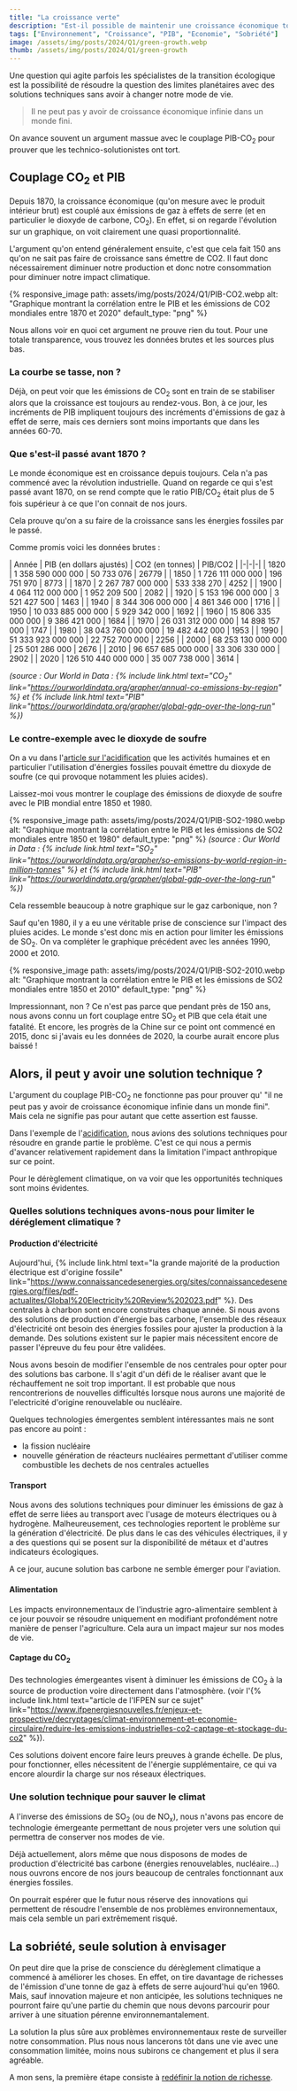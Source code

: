 ```yaml
---
title: "La croissance verte"
description: "Est-il possible de maintenir une croissance économique tout en respectant les limites planétaires ?"
tags: ["Environnement", "Croissance", "PIB", "Economie", "Sobriété"]
image: /assets/img/posts/2024/Q1/green-growth.webp
thumb: /assets/img/posts/2024/Q1/green-growth
---
```


Une question qui agite parfois les spécialistes de la transition écologique est la possibilité de résoudre la question des limites planétaires avec des solutions techniques sans avoir à changer notre mode de vie.

> Il ne peut pas y avoir de croissance économique infinie dans un monde fini.

On avance souvent un argument massue avec le couplage PIB-CO<sub>2</sub> pour prouver que les technico-solutionistes ont tort.

## Couplage CO<sub>2</sub> et PIB

Depuis 1870, la croissance économique (qu'on mesure avec le produit intérieur brut) est couplé aux émissions de gaz à effets de serre (et en particulier le dioxyde de carbone, CO<sub>2</sub>). En effet, si on regarde l'évolution sur un graphique, on voit clairement une quasi proportionnalité.

L'argument qu'on entend généralement ensuite, c'est que cela fait 150 ans qu'on ne sait pas faire de croissance sans émettre de CO2. Il faut donc nécessairement diminuer notre production et donc notre consommation pour diminuer notre impact climatique.

{% responsive_image 
  path: assets/img/posts/2024/Q1/PIB-CO2.webp 
  alt: "Graphique montrant la corrélation entre le PIB et les émissions de CO2 mondiales entre 1870 et 2020" 
  default_type: "png"
%}

Nous allons voir en quoi cet argument ne prouve rien du tout. Pour une totale transparence, vous trouvez les données brutes et les sources plus bas.

### La courbe se tasse, non ?

Déjà, on peut voir que les émissions de CO<sub>2</sub> sont en train de se stabiliser alors que la croissance est toujours au rendez-vous. Bon, à ce jour, les incréments de PIB impliquent toujours des incréments d'émissions de gaz à effet de serre, mais ces derniers sont moins importants que dans les années 60-70.

### Que s'est-il passé avant 1870 ?

Le monde économique est en croissance depuis toujours. Cela n'a pas commencé avec la révolution industrielle. Quand on regarde ce qui s'est passé avant 1870, on se rend compte que le ratio PIB/CO<sub>2</sub> était plus de 5 fois supérieur à ce que l'on connait de nos jours. 

Cela prouve qu'on a su faire de la croissance sans les énergies fossiles par le passé.

Comme promis voici les données brutes :

| Année | PIB (en dollars ajustés) | CO2 (en tonnes) | PIB/CO2 |
|-|-|-|	
| 1820 | 1 358 590 000 000 | 50 733 076 | 26779 |
| 1850 | 1 726 111 000 000 | 196 751 970 | 8773 |
| 1870 | 2 267 787 000 000 | 533 338 270 | 4252 |
| 1900 | 4 064 112 000 000 | 1 952 209 500 | 2082 |
| 1920 | 5 153 196 000 000 | 3 521 427 500 | 1463 |
| 1940 | 8 344 306 000 000 | 4 861 346 000 | 1716 |
| 1950 | 10 033 885 000 000 | 5 929 342 000 | 1692 |
| 1960 | 15 806 335 000 000 | 9 386 421 000 | 1684 |
| 1970 | 26 031 312 000 000 | 14 898 157 000 | 1747 |
| 1980 | 38 043 760 000 000 | 19 482 442 000 | 1953 |
| 1990 | 51 333 923 000 000 | 22 752 700 000 | 2256 |
| 2000 | 68 253 130 000 000 | 25 501 286 000 | 2676 |
| 2010 | 96 657 685 000 000 | 33 306 330 000 | 2902 |
| 2020 | 126 510 440 000 000 | 35 007 738 000 | 3614 |

*(source : Our World in Data : {% include link.html text="CO<sub>2</sub>" link="https://ourworldindata.org/grapher/annual-co-emissions-by-region" %} et {% include link.html text="PIB" link="https://ourworldindata.org/grapher/global-gdp-over-the-long-run" %})*

### Le contre-exemple avec le dioxyde de soufre

On a vu dans l'[article sur l'acidification](/blog/2024/03/05/acidification.html) que les activités humaines et en particulier l'utilisation d'énergies fossiles pouvait émettre du dioxyde de soufre (ce qui provoque notamment les pluies acides).

Laissez-moi vous montrer le couplage des émissions de dioxyde de soufre avec le PIB mondial entre 1850 et 1980.

{% responsive_image 
  path: assets/img/posts/2024/Q1/PIB-SO2-1980.webp 
  alt: "Graphique montrant la corrélation entre le PIB et les émissions de SO2 mondiales entre 1850 et 1980" 
  default_type: "png"
%}
*(source : Our World in Data : {% include link.html text="SO<sub>2</sub>" link="https://ourworldindata.org/grapher/so-emissions-by-world-region-in-million-tonnes" %} et {% include link.html text="PIB" link="https://ourworldindata.org/grapher/global-gdp-over-the-long-run" %})*

Cela ressemble beaucoup à notre graphique sur le gaz carbonique, non ?

Sauf qu'en 1980, il y a eu une véritable prise de conscience sur l'impact des pluies acides. Le monde s'est donc mis en action pour limiter les émissions de SO<sub>2</sub>. On va compléter le graphique précédent avec les années 1990, 2000 et 2010.

{% responsive_image 
  path: assets/img/posts/2024/Q1/PIB-SO2-2010.webp 
  alt: "Graphique montrant la corrélation entre le PIB et les émissions de SO2 mondiales entre 1850 et 2010" 
  default_type: "png"
%}

Impressionnant, non ? Ce n'est pas parce que pendant près de 150 ans, nous avons connu un fort couplage entre SO<sub>2</sub> et PIB que cela était une fatalité. Et encore, les progrès de la Chine sur ce point ont commencé en 2015, donc si j'avais eu les données de 2020, la courbe aurait encore plus baissé !

## Alors, il peut y avoir une solution technique ?

L'argument du couplage PIB-CO<sub>2</sub> ne fonctionne pas pour prouver qu' "il ne peut pas y avoir de croissance économique infinie dans un monde fini". Mais cela ne signifie pas pour autant que cette assertion est fausse. 

Dans l'exemple de l'[acidification](/blog/2024/03/05/acidification.html), nous avions des solutions techniques pour résoudre en grande partie le problème. C'est ce qui nous a permis d'avancer relativement rapidement dans la limitation l'impact anthropique sur ce point.

Pour le dérèglement climatique, on va voir que les opportunités techniques sont moins évidentes.

### Quelles solutions techniques avons-nous pour limiter le déréglement climatique ?

#### Production d'électricité

Aujourd'hui, {% include link.html text="la grande majorité de la production électrique est d'origine fossile" link="https://www.connaissancedesenergies.org/sites/connaissancedesenergies.org/files/pdf-actualites/Global%20Electricity%20Review%202023.pdf" %}. Des centrales à charbon sont encore construites chaque année. Si nous avons des solutions de production d'énergie bas carbone, l'ensemble des réseaux d'électricité ont besoin des énergies fossiles pour ajuster la production à la demande. Des solutions existent sur le papier mais nécessitent encore de passer l'épreuve du feu pour être validées.

Nous avons besoin de modifier l'ensemble de nos centrales pour opter pour des solutions bas carbone. Il s'agit d'un défi de le réaliser avant que le réchauffement ne soit trop important. Il est probable que nous rencontrerions de nouvelles difficultés lorsque nous aurons une majorité de l'electricité d'origine renouvelable ou nucléaire.

Quelques technologies émergentes semblent intéressantes mais ne sont pas encore au point :
- la fission nucléaire
- nouvelle génération de réacteurs nucléaires permettant d'utiliser comme combustible les dechets de nos centrales actuelles

#### Transport

Nous avons des solutions techniques pour diminuer les émissions de gaz à effet de serre liées au transport avec l'usage de moteurs électriques ou à hydrogène. Malheureusement, ces technologies reportent le problème sur la génération d'électricité. De plus dans le cas des véhicules électriques, il y a des questions qui se posent sur la disponibilité de métaux et d'autres indicateurs écologiques.

A ce jour, aucune solution bas carbone ne semble émerger pour l'aviation.

#### Alimentation

Les impacts environnementaux de l'industrie agro-alimentaire semblent à ce jour pouvoir se résoudre uniquement en modifiant profondément notre manière de penser l'agriculture. Cela aura un impact majeur sur nos modes de vie.

#### Captage du CO<sub>2</sub>

Des technologies émergeantes visent à diminuer les émissions de CO<sub>2</sub> à la source de production voire directement dans l'atmosphère. (voir l'{% include link.html text="article de l'IFPEN sur ce sujet" link="https://www.ifpenergiesnouvelles.fr/enjeux-et-prospective/decryptages/climat-environnement-et-economie-circulaire/reduire-les-emissions-industrielles-co2-captage-et-stockage-du-co2" %}).

Ces solutions doivent encore faire leurs preuves à grande échelle. De plus, pour fonctionner, elles nécessitent de l'énergie supplémentaire, ce qui va encore alourdir la charge sur nos réseaux électriques.

### Une solution technique pour sauver le climat

A l'inverse des émissions de SO<sub>2</sub> (ou de NO<sub>x</sub>), nous n'avons pas encore de technologie émergeante permettant de nous projeter vers une solution qui permettra de conserver nos modes de vie.

Déjà actuellement, alors même que nous disposons de modes de production d'électricité bas carbone (énergies renouvelables, nucléaire...) nous ouvrons encore de nos jours beaucoup de centrales fonctionnant aux énergies fossiles.

On pourrait espérer que le futur nous réserve des innovations qui permettent de résoudre l'ensemble de nos problèmes environnementaux, mais cela semble un pari extrêmement risqué.

## La sobriété, seule solution à envisager

On peut dire que la prise de conscience du dérèglement climatique a commencé à améliorer les choses. En effet, on tire davantage de richesses de l'émission d'une tonne de gaz à effets de serre aujourd'hui qu'en 1960. Mais, sauf innovation majeure et non anticipée, les solutions techniques ne pourront faire qu'une partie du chemin que nous devons parcourir pour arriver à une situation pérenne environnemantalement.

La solution la plus sûre aux problèmes environnementaux reste de surveiller notre consommation. Plus nous nous lancerons tôt dans une vie avec une consommation limitée, moins nous subirons ce changement et plus il sera agréable.

A mon sens, la première étape consiste à [redéfinir la notion de richesse](/blog/2024/02/28/donner-un-sens-transition-ecologique.html).


